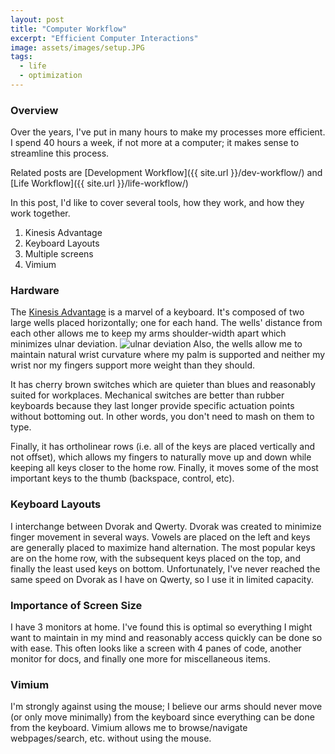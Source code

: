 ```yaml
---
layout: post
title: "Computer Workflow"
excerpt: "Efficient Computer Interactions"
image: assets/images/setup.JPG
tags: 
  - life
  - optimization
---
```


### Overview
Over the years, I've put in many hours to make my processes more efficient. I spend 40 hours a week, if not more
at a computer; it makes sense to streamline this process.

Related posts are [Development Workflow]({{ site.url }}/dev-workflow/) and [Life Workflow]({{ site.url }}/life-workflow/)

In this post, I'd like to cover several tools, how they work, and how they work together.

1. Kinesis Advantage
2. Keyboard Layouts
3. Multiple screens
4. Vimium

### Hardware
The [Kinesis Advantage](https://kinesis-ergo.com/shop/advantage2/) is a marvel of a keyboard. It's composed of
two large wells placed horizontally; one for each hand. The wells' distance from each other allows me to keep my
arms shoulder-width apart which minimizes ulnar deviation. ![ulnar deviation]({{site.url}}/images/comp-workflow/wrist.png)
Also, the wells allow me to maintain natural wrist curvature where my palm is supported and neither my wrist nor
my fingers support more weight than they should.

It has cherry brown switches which are quieter than blues and reasonably suited for workplaces. Mechanical
switches are better than rubber keyboards because they last longer provide specific actuation points without
bottoming out. In other words, you don't need to mash on them to type. 

Finally, it has ortholinear rows (i.e. all of the keys are placed vertically and not offset), which allows my fingers
to naturally move up and down while keeping all keys closer to the home row. Finally, it moves some of the most
important keys to the thumb (backspace, control, etc).


### Keyboard Layouts
I interchange between Dvorak and Qwerty. Dvorak was created to minimize finger movement in several ways. Vowels are placed on 
the left and keys are generally placed to maximize hand alternation. The most popular keys are on the home row,
with the subsequent keys placed on the top, and finally the least used keys on bottom. Unfortunately, I've never reached
the same speed on Dvorak as I have on Qwerty, so I use it in limited capacity.

### Importance of Screen Size
I have 3 monitors at home. I've found this is optimal so everything I might want to maintain in my mind and reasonably
access quickly can be done so with ease. This often looks like a screen with 4 panes of code, another monitor for docs,
and finally one more for miscellaneous items.

### Vimium
I'm strongly against using the mouse; I believe our arms should never move (or only move minimally) from the keyboard
since everything can be done from the keyboard. Vimium allows me to browse/navigate webpages/search, etc. without
using the mouse.
